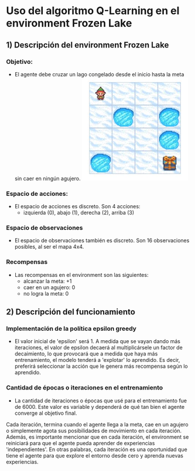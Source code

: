 # Uso del algoritmo Q-Learning en el environment Frozen Lake

## 1) Descripción del environment Frozen Lake
### **Objetivo**:
* El agente debe cruzar un lago congelado desde el inicio hasta la meta sin caer en ningún agujero.
![Environment](https://github.com/DianaMLlamocaZ/REINFORCEMENT_LEARNING/blob/main/Q-LEARNING/RL-FROZEN_LAKE/IMAGENES/Imagen1.JPG)

### **Espacio de acciones**:
* El espacio de acciones es discreto. Son 4 acciones:
  - izquierda (0), abajo (1), derecha (2), arriba (3) 

### **Espacio de observaciones**
* El espacio de observaciones también es discreto. Son 16 observaciones posibles, al ser el mapa 4x4.

### **Recompensas**
* Las recompensas en el environment son las siguientes:
  - alcanzar la meta: +1
  - caer en un agujero: 0
  - no logra la meta: 0
 
## 2) Descripción del funcionamiento
### **Implementación de la política epsilon greedy**
* El valor inicial de 'epsilon' será 1. A medida que se vayan dando más iteraciones, el valor de epsilon decaerá al multiplicársele un factor de decaimiento, lo que provocará que a medida que haya más entrenamiento, el modelo tenderá a 'explotar' lo aprendido. Es decir, preferirá seleccionar la acción que le genera más recompensa según lo aprendido.

### **Cantidad de épocas o iteraciones en el entrenamiento**
* La cantidad de iteraciones o épocas que usé para el entrenamiento fue de 6000. Este valor es variable y dependerá de qué tan bien el agente converge al objetivo final.
  
Cada iteración, termina cuando el agente llega a la meta, cae en un agujero o simplemente agota sus posibilidades de movimiento en cada iteración.
Además, es importante mencionar que en cada iteración, el environment se reiniciará para que el agente pueda aprender de experiencias 'independientes'. En otras palabras, cada iteración es una oportunidad que tiene el agente para que explore el entorno desde cero y aprenda nuevas experiencias.
